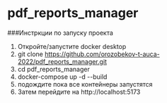 # pdf_reports_manager

###Инстркции по запуску проекта

1. Откройте/запустите docker desktop
2. git clone https://github.com/orozobekov-t-auca-2022/pdf_reports_manager.git
3. cd pdf_reports_manager
4. docker-compose up -d --build
5. подождите пока все контейнеры запустятся
6. Затем перейдите на http://localhost:5173

